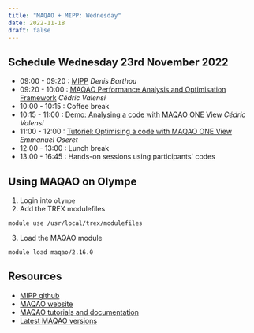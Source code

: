```yaml
---
title: "MAQAO + MIPP: Wednesday"
date: 2022-11-18
draft: false
---
```


## Schedule Wednesday 23rd November 2022

* 09:00 - 09:20 : [MIPP](../presentations/calmip-mipp.pdf) _Denis Barthou_
* 09:20 - 10:00 : [MAQAO Performance Analysis and Optimisation Framework](../presentations/MAQAO.pdf) _Cédric Valensi_
* 10:00 - 10:15 : Coffee break
* 10:15 - 11:00 : [Demo: Analysing a code with MAQAO ONE View](../presentations/MAQAO-handson.pdf) _Cédric Valensi_
* 11:00 - 12:00 : [Tutoriel: Optimising a code with MAQAO ONE View](../presentations/MAQAO-handson.pdf) _Emmanuel Oseret_
* 12:00 - 13:00 : Lunch break
* 13:00 - 16:45 : Hands-on sessions using participants' codes

 ## Using MAQAO on Olympe
 1. Login into `olympe`
 2. Add the TREX modulefiles
 ```
 module use /usr/local/trex/modulefiles
 ```
 3. Load the MAQAO module
 ```
 module load maqao/2.16.0
 ```
 
 ## Resources
 * [MIPP github](https://github.com/aff3ct/MIPP)
 * [MAQAO website](https://maqao.exascale-computing.eu)
 * [MAQAO tutorials and documentation](https://maqao.exascale-computing.eu/documentation.html)
 * [Latest MAQAO versions](https://maqao.exascale-computing.eu/download.html)
